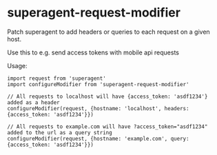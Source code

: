 # superagent-request-modifier

Patch superagent to add headers or queries to each request on a given host.

Use this to e.g. send access tokens with mobile api requests

Usage:
    
    import request from 'superagent'
    import configureModifier from 'superagent-request-modifier'

    // All requests to localhost will have {access_token: 'asdf1234'} added as a header
    configureModifier(request, {hostname: 'localhost', headers: {access_token: 'asdf1234'}})

    // All requests to example.com will have ?access_token="asdf1234" added to the url as a query string
    configureModifier(request, {hostname: 'example.com', query: {access_token: 'asdf1234'}})

